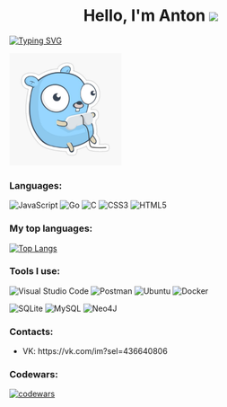 <h1 align="center">Hello, I'm Anton
    <img src="https://github.com/blackcater/blackcater/raw/main/images/Hi.gif" height="32"/>
</h1>

[![Typing SVG](https://readme-typing-svg.herokuapp.com?color=%2336BCF7&lines=Golang+developer)](https://git.io/typing-svg)

<p></p>

<img style="right: 0; width: 200px; height: 200px;" src="gopher.jpg"/>

<h3>Languages:</h3>

![JavaScript](https://img.shields.io/badge/javascript-%23323330.svg?style=for-the-badge&logo=javascript&logoColor=%23F7DF1E)
![Go](https://img.shields.io/badge/go-%2300ADD8.svg?style=for-the-badge&logo=go&logoColor=white)
![C](https://img.shields.io/badge/c-%2300599C.svg?style=for-the-badge&logo=c&logoColor=white)
![CSS3](https://img.shields.io/badge/css3-%231572B6.svg?style=for-the-badge&logo=css3&logoColor=white)
![HTML5](https://img.shields.io/badge/html5-%23E34F26.svg?style=for-the-badge&logo=html5&logoColor=white)

<h3>My top languages:</h3>

[![Top Langs](https://github-readme-stats.vercel.app/api/top-langs/?username=ToshaRotten&layout=compact)](https://github.com/ToshaRotten/github-readme-stats)



<h3>Tools I use:</h3>

![Visual Studio Code](https://img.shields.io/badge/Visual%20Studio%20Code-0078d7.svg?style=for-the-badge&logo=visual-studio-code&logoColor=white)
![Postman](https://img.shields.io/badge/Postman-FF6C37?style=for-the-badge&logo=postman&logoColor=white)
![Ubuntu](https://img.shields.io/badge/Ubuntu-E95420?style=for-the-badge&logo=ubuntu&logoColor=white)
![Docker](https://img.shields.io/badge/docker-%230db7ed.svg?style=for-the-badge&logo=docker&logoColor=white)

![SQLite](https://img.shields.io/badge/sqlite-%2307405e.svg?style=for-the-badge&logo=sqlite&logoColor=white)
![MySQL](https://img.shields.io/badge/mysql-%2300f.svg?style=for-the-badge&logo=mysql&logoColor=white)
![Neo4J](https://img.shields.io/badge/Neo4j-008CC1?style=for-the-badge&logo=neo4j&logoColor=white)

<h3>Contacts:</h3>
<ul>
    <li>VK: https://vk.com/im?sel=436640806</li>
</ul>

<h3>Codewars:</h3>

[![codewars](https://www.codewars.com/users/ToshaRotten/badges/large)](https://www.codewars.com/users/ToshaRotten)   
